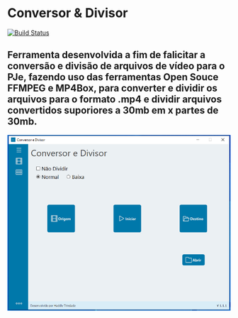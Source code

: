 # Conversor & Divisor
[![Build Status](https://travis-ci.org/hadtrindade/conversor-e-divisor.svg?branch=master)](https://travis-ci.org/hadtrindade/conversor-e-divisor)

## Ferramenta desenvolvida a fim de falicitar a conversão e divisão de arquivos de vídeo para o PJe, fazendo uso das ferramentas Open Souce FFMPEG e MP4Box, para converter e dividir os arquivos para o formato .mp4 e dividir arquivos convertidos suporiores a 30mb em x partes de 30mb.

![App Conversor & Divisor](https://github.com/hadtrindade/conversor-e-divisor/blob/master/ui/img_home.PNG)
